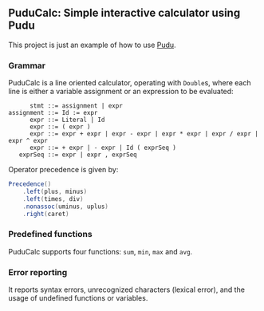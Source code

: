 ## PuduCalc: Simple interactive calculator using Pudu

This project is just an example of how to use [Pudu](https://github.com/jsnavar/Pudu).

### Grammar

PuduCalc is a line oriented calculator, operating with `Double`s, where each line is either a variable assignment or an expression to be evaluated:

```
      stmt ::= assignment | expr
assignment ::= Id := expr
      expr ::= Literal | Id
      expr ::= ( expr )
      expr ::= expr + expr | expr - expr | expr * expr | expr / expr | expr ^ expr
      expr ::= + expr | - expr | Id ( exprSeq )
   exprSeq ::= expr | expr , exprSeq
```

Operator precedence is given by:
```scala
Precedence()
    .left(plus, minus)
    .left(times, div)
    .nonassoc(uminus, uplus)
    .right(caret)
```

### Predefined functions
PuduCalc supports four functions: `sum`, `min`, `max` and `avg`.

### Error reporting
It reports syntax errors, unrecognized characters (lexical error), and the usage of undefined functions or variables.
